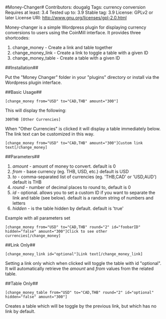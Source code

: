 #Money-Changer#
Contributors: dougalg
Tags: currency conversion
Requires at least: 3.4
Tested up to: 3.9
Stable tag: 3.9
License: GPLv2 or later
License URI: http://www.gnu.org/licenses/gpl-2.0.html

Money-changer is a simple Wordpress plugin for displaying currency conversions to users using the CoinMill interface. It provides three shortcodes:

1. change_money - Create a link and table together
2. change_money_link - Create a link to toggle a table with a given ID
3. change_money_table - Create a table with a given ID

##Installation##

Put the "Money Changer" folder in your "plugins" directory or install via the Wordpress plugin interface.

##Basic Usage##

    [change_money from="USD" to="CAD,THB" amount="300"]

This will display the following:

    300THB [Other Currencies]

When "Other Currencies" is clicked it will display a table immediately below. The link text can be customized in this way.

    [change_money from="USD" to="CAD,THB" amount="300"]Custom link text[/change_money]

##Parameters##

1. *amount* - amount of money to convert. default is 0
2. *from* - base currency (eg. THB, USD, etc.) default is USD
3. *to*  - comma-separated list of currencies (eg. 'THB,CAD' or 'USD,AUD') default is THB
4. *round* - number of decimal places to round to, default is 0
5. *id* - optional. allows you to set a custom ID if you want to separate the link and table (see below). default is a random string of numbers and letters
6. *hidden* - is the table hidden by default. default is 'true'

Example with all parameters set

    [change_money from="USD" to="CAD,THB" round="2" id="foobarID" hidden="false" amount="300"]Click to see other currencies[/change_money]

##Link Only##

    [change_money_link id="optional"]Link text[/change_money_link]

Setting a link only which when clicked will toggle the table with id "optional". It will automatically retrieve the *amount* and *from* values from the related table. 

##Table Only##

    [change_money_table from="USD" to="CAD,THB" round="2" id="optional" hidden="false" amount="300"]

Creates a table which will be toggle by the previous link, but which has no link by default.